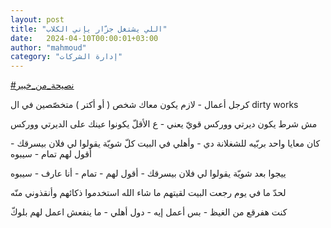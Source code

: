 ```yaml
---
layout: post
title: "اللي يشتغل جزّار يإني الكلاب"
date:   2024-04-10T00:00:01+03:00
author: "mahmoud"
category: "إدارة الشركات"
---
```



[<u>\#نصيحة\_من\_خبير</u>](https://www.facebook.com/hashtag/%D9%86%D8%B5%D9%8A%D8%AD%D8%A9_%D9%85%D9%86_%D8%AE%D8%A8%D9%8A%D8%B1?__eep__=6&__cft__%5b0%5d=AZUWcH4iSVwc0ko8B_Ogl86PoJDc0G5agVEVe6Kfgr29ExXCC7vK2cPpSVxBUDsl9mfehUmou3EMy_CrH-j0FMjjJt2WlXM1FQX4uWSVB_hgsTDntIoe25b9EC5qHDVGmyHavYQIM9mbf-mtLe6jn8bylaCT58NcDGny9eL5Pb00tknQuYTXXu5hrqkogEbzCbE&__tn__=*NK-R)




كرجل أعمال - لازم يكون معاك شخص ( أو أكتر ) متخصّصين في
ال dirty works

مش شرط يكون ديرتي ووركس قويّ يعني - ع الأقلّ يكونوا عينك
على الديرتي ووركس




كان معايا واحد بربّيه للشغلانة دي - وأهلي في البيت كلّ
شويّة يقولوا لي فلان بيسرقك - أقول لهم تمام - سيبوه

ييجوا بعد شويّة يقولوا لي فلان بيسرقك - أقول لهم - تمام -
أنا عارف - سيبوه




لحدّ ما في يوم رجعت البيت لقيتهم ما شاء الله استخدموا
ذكائهم وأنقذوني منّه

كنت هفرقع من الغيظ - بس أعمل إيه - دول أهلي - ما ينفعش
اعمل لهم بلوكّ
